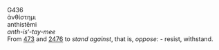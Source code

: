 <body>
  <p>G436<br>  ἀνθίστημι  <br> anthistēmi  <br><i>anth-is‘-tay-mee </i><br>From <a href="g0473.htm">473</a> and <a href="g2476.htm">2476</a>  to <i>stand</i> <i>against</i>, that is, <i>oppose:</i> - resist, withstand.<br></p>
 </body>